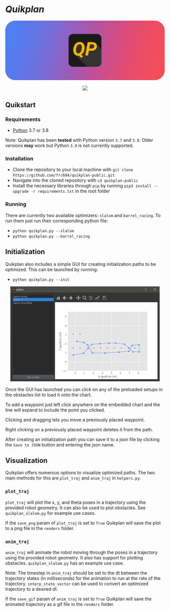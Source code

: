 # *Quikplan*
![quikplan](https://github.com/frc604/quikplan-public/blob/main/resources/quikplan.png)

<p align="center">
<img src="https://github.com/frc604/quikplan-public/blob/main/resources/barrel_racing.gif" height="500"/>
</p>

## Quikstart

### Requirements
* [Python](https://www.python.org/downloads/) 3.7 or 3.8

Note: Quikplan has been **tested** with Python version `3.7` and `3.8`. Older versions **may** work but Python `3.9` is not currently supported.

### Installation
* Clone the repository to your local machine with `git clone https://github.com/frc604/quikplan-public.git`
* Navigate into the cloned repository with `cd quikplan-public`
* Install the necessary libraries through `pip` by running `pip3 install --upgrade -r requirements.txt` in the root folder

### Running
There are currently two available optimizers: `slalom` and `barrel_racing`. To run them just run their corresponding python file:
 * `python quikplan.py --slalom`
 * `python quikplan.py --barrel_racing`

## Initialization
Quikplan also includes a simple GUI for creating initialization paths to be optimized. This can be launched by running:
* `python quikplan.py --init`

<p align="center">
<img src="https://github.com/frc604/quikplan-public/blob/main/resources/init_gui.png" height="300"/>
</p>

Once the GUI has launched you can click on any of the preloaded setups in the obstacles list to load it onto the chart.

To add a waypoint just left click anywhere on the embedded chart and the line will expand to include the point you clicked.

Clicking and dragging lets you move a previously placed waypoint.

Right clicking on a previously placed waypoint deletes it from the path.

After creating an initialization path you can save it to a json file by clicking the `Save to JSON` button and entering the json name.

## Visualization
Quikplan offers numerous options to visualize optimized paths. The two main methods for this are `plot_traj` and `anim_traj` in `helpers.py`.

### `plot_traj` 
`plot_traj` will plot the x, y, and theta poses in a trajectory using the provided robot geometry. It can also be used to plot obstacles. See `quikplan_slalom.py` for example use cases. 

If the `save_png` param of `plot_traj` is set to `True` Quikplan will save the plot to a png file in the `renders` folder.

### `anim_traj` 
`anim_traj` will animate the robot moving through the poses in a trajectory using the provided robot geometry. It also has support for plotting obstacles. `quikplan_slalom.py` has an example use case.

Note: The timestep in `anim_traj` should be set to the dt between the trajectory states (in milliseconds) for the animation to run at the rate of the trajectory. `interp_state_vector` can be used to convert an optimized trajectory to a desired dt.

If the `save_gif` param of `anim_traj` is set to `True` Quikplan will save the animated trajectory as a gif file in the `renders` folder.

